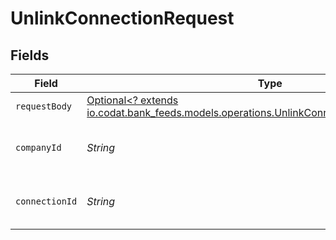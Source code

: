 # UnlinkConnectionRequest


## Fields

| Field                                                                                                                                                     | Type                                                                                                                                                      | Required                                                                                                                                                  | Description                                                                                                                                               | Example                                                                                                                                                   |
| --------------------------------------------------------------------------------------------------------------------------------------------------------- | --------------------------------------------------------------------------------------------------------------------------------------------------------- | --------------------------------------------------------------------------------------------------------------------------------------------------------- | --------------------------------------------------------------------------------------------------------------------------------------------------------- | --------------------------------------------------------------------------------------------------------------------------------------------------------- |
| `requestBody`                                                                                                                                             | [Optional<? extends io.codat.bank_feeds.models.operations.UnlinkConnectionUpdateConnection>](../../models/operations/UnlinkConnectionUpdateConnection.md) | :heavy_minus_sign:                                                                                                                                        | N/A                                                                                                                                                       |                                                                                                                                                           |
| `companyId`                                                                                                                                               | *String*                                                                                                                                                  | :heavy_check_mark:                                                                                                                                        | Unique identifier for a company.                                                                                                                          | 8a210b68-6988-11ed-a1eb-0242ac120002                                                                                                                      |
| `connectionId`                                                                                                                                            | *String*                                                                                                                                                  | :heavy_check_mark:                                                                                                                                        | Unique identifier for a connection.                                                                                                                       | 2e9d2c44-f675-40ba-8049-353bfcb5e171                                                                                                                      |